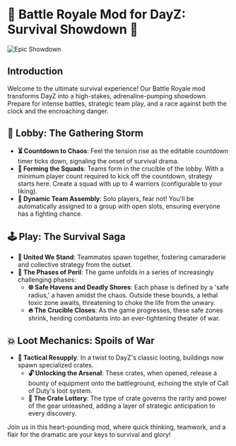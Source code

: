 # 🌟 Battle Royale Mod for DayZ: Survival Showdown 🌟

![Epic Showdown](Assets/wallpaper.png)

## Introduction
Welcome to the ultimate survival experience! Our Battle Royale mod transforms DayZ into a high-stakes, adrenaline-pumping showdown. Prepare for intense battles, strategic team play, and a race against both the clock and the encroaching danger.

## 🏁 Lobby: The Gathering Storm
- **⏳ Countdown to Chaos**: Feel the tension rise as the editable countdown timer ticks down, signaling the onset of survival drama.
- **👥 Forming the Squads**: Teams form in the crucible of the lobby. With a minimum player count required to kick off the countdown, strategy starts here. Create a squad with up to 4 warriors (configurable to your liking).
- **🔀 Dynamic Team Assembly**: Solo players, fear not! You'll be automatically assigned to a group with open slots, ensuring everyone has a fighting chance.

## 🕹️ Play: The Survival Saga
- **📍 United We Stand**: Teammates spawn together, fostering camaraderie and collective strategy from the outset.
- **🚀 The Phases of Peril**: The game unfolds in a series of increasingly challenging phases:
  - **🌐 Safe Havens and Deadly Shores**: Each phase is defined by a 'safe radius,' a haven amidst the chaos. Outside these bounds, a lethal toxic zone awaits, threatening to choke the life from the unwary.
  - **🔥 The Crucible Closes**: As the game progresses, these safe zones shrink, herding combatants into an ever-tightening theater of war.

## 💥 Loot Mechanics: Spoils of War
- **🎁 Tactical Resupply**: In a twist to DayZ's classic looting, buildings now spawn specialized crates.
  - **🔓 Unlocking the Arsenal**: These crates, when opened, release a bounty of equipment onto the battleground, echoing the style of Call of Duty's loot system.
  - **🌈 The Crate Lottery**: The type of crate governs the rarity and power of the gear unleashed, adding a layer of strategic anticipation to every discovery.

Join us in this heart-pounding mod, where quick thinking, teamwork, and a flair for the dramatic are your keys to survival and glory!
